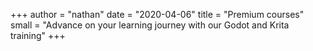 +++
author = "nathan"
date = "2020-04-06"
title = "Premium courses"
small = "Advance on your learning journey with our Godot and Krita training"
+++
